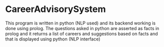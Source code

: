 # CareerAdvisorySystem
This program is written in python (NLP used) and its backend working is done using prolog. The questions asked in python are asserted as facts in prolog and it returns a list of careers and suggestions based on facts and that is displayed using python (NLP interface)
